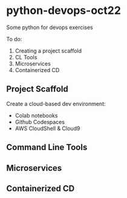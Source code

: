 # python-devops-oct22
Some python for devops exercises

To do:
1. Creating a project scaffold
2. CL Tools
3. Microservices
4. Containerized CD

## Project Scaffold

Create a cloud-based dev environment:
- Colab notebooks
- Github Codespaces
- AWS CloudShell & Cloud9

## Command Line Tools

## Microservices

## Containerized CD

